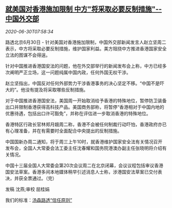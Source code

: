 <!--1593505397000-->
[就美国对香港施加限制 中方&quot;将采取必要反制措施&quot;--中国外交部](https://cn.reuters.com/article/china-response-usa-hk-0630-tues-idCNKBS2410YO)
------

<div><i>2020-06-30T07:58:34</i></div><div class="StandardArticleBody_body"><p>路透北京6月30日 - 针对美国对香港施加限制，中国外交部新闻发言人赵立坚周二表示，中方将采取必要反制措施，维护国家利益。美方阻挠中方推进香港国家安全立法的图谋不会得逞。 </p><p>针对中国推进香港国安法的问题，他在外交部举行的新闻发布会上称，中方已经多次阐明严正立场，这一问题纯属中国内政，任何外国无权干涉。 </p><p>赵立坚指出，中国反对任何外部势力干涉香港事务的决心坚定不移。“中国不是吓大的”。他没有提及将采取哪些反制措施。 </p><p>对于中国推进香港国安法，美国周一开始取消给予香港的特殊地位，暂停防卫装备出口并限制香港获得高科技产品。美国商务部称，将暂停“香港相对于中国内地的优惠待遇，包括出口许可豁免”，并称在评估进一步取消香港的特殊地位。 </p><p>香港特区行政长官林郑月娥周二称，香港不会被任何制裁行动吓怕，香港政府亦已有心理准备，并在有需要时全面配合中央提出的反制措施。 </p><p>中国国新办周二通知，将于周三上午10时，就香港维护国家安全法有关情况召开发布会，全国人大常委会法工委主任沈春耀和国务院港澳办副主任张晓明将介绍有关情况。 </p><p>中国十三届全国人大常委会第20次会议周二在北京闭幕，会议议程包括审议香港国安法草案。香港多间本地媒体稍早引述消息人士称，涉港国安法草案已交付表决，并获全票通过。（完）  </p><div class="Attribution_container"><div class="Attribution_attribution"><p class="Attribution_content">发稿 沈燕;审校 屈桂娟 </p></div></div><div class="StandardArticleBody_trustBadgeContainer"><span class="StandardArticleBody_trustBadgeTitle">我们的标准：</span><span class="trustBadgeUrl"><a href="https://www.thomsonreuters.cn/content/dam/openweb/documents/pdf/china/brochures/about-us-1.pdf">汤森路透“信任原则”</a></span></div></div>
